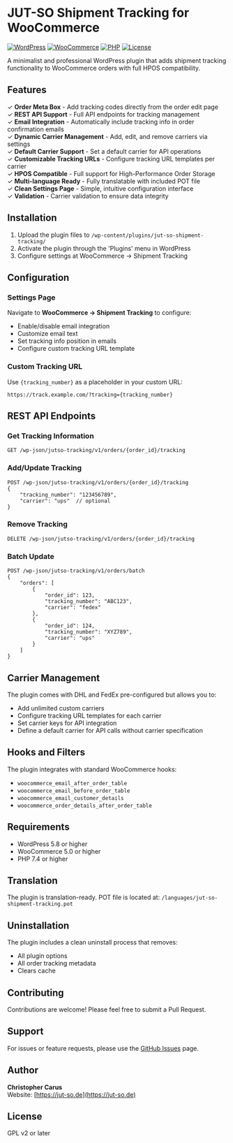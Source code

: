 # JUT-SO Shipment Tracking for WooCommerce

[![WordPress](https://img.shields.io/badge/WordPress-5.8%2B-blue)](https://wordpress.org/)
[![WooCommerce](https://img.shields.io/badge/WooCommerce-5.0%2B-purple)](https://woocommerce.com/)
[![PHP](https://img.shields.io/badge/PHP-7.4%2B-777BB4)](https://php.net/)
[![License](https://img.shields.io/badge/License-GPL%20v2-green)](https://www.gnu.org/licenses/gpl-2.0.html)

A minimalist and professional WordPress plugin that adds shipment tracking functionality to WooCommerce orders with full HPOS compatibility.

## Features

✓ **Order Meta Box** - Add tracking codes directly from the order edit page  
✓ **REST API Support** - Full API endpoints for tracking management  
✓ **Email Integration** - Automatically include tracking info in order confirmation emails  
✓ **Dynamic Carrier Management** - Add, edit, and remove carriers via settings  
✓ **Default Carrier Support** - Set a default carrier for API operations  
✓ **Customizable Tracking URLs** - Configure tracking URL templates per carrier  
✓ **HPOS Compatible** - Full support for High-Performance Order Storage  
✓ **Multi-language Ready** - Fully translatable with included POT file  
✓ **Clean Settings Page** - Simple, intuitive configuration interface  
✓ **Validation** - Carrier validation to ensure data integrity

## Installation

1. Upload the plugin files to `/wp-content/plugins/jut-so-shipment-tracking/`
2. Activate the plugin through the 'Plugins' menu in WordPress
3. Configure settings at WooCommerce → Shipment Tracking

## Configuration

### Settings Page
Navigate to **WooCommerce → Shipment Tracking** to configure:
- Enable/disable email integration
- Customize email text
- Set tracking info position in emails
- Configure custom tracking URL template

### Custom Tracking URL
Use `{tracking_number}` as a placeholder in your custom URL:
```
https://track.example.com/?tracking={tracking_number}
```

## REST API Endpoints

### Get Tracking Information
```
GET /wp-json/jutso-tracking/v1/orders/{order_id}/tracking
```

### Add/Update Tracking
```
POST /wp-json/jutso-tracking/v1/orders/{order_id}/tracking
{
    "tracking_number": "123456789",
    "carrier": "ups"  // optional
}
```

### Remove Tracking
```
DELETE /wp-json/jutso-tracking/v1/orders/{order_id}/tracking
```

### Batch Update
```
POST /wp-json/jutso-tracking/v1/orders/batch
{
    "orders": [
        {
            "order_id": 123,
            "tracking_number": "ABC123",
            "carrier": "fedex"
        },
        {
            "order_id": 124,
            "tracking_number": "XYZ789",
            "carrier": "ups"
        }
    ]
}
```

## Carrier Management

The plugin comes with DHL and FedEx pre-configured but allows you to:
- Add unlimited custom carriers
- Configure tracking URL templates for each carrier
- Set carrier keys for API integration
- Define a default carrier for API calls without carrier specification

## Hooks and Filters

The plugin integrates with standard WooCommerce hooks:
- `woocommerce_email_after_order_table`
- `woocommerce_email_before_order_table`
- `woocommerce_email_customer_details`
- `woocommerce_order_details_after_order_table`

## Requirements

- WordPress 5.8 or higher
- WooCommerce 5.0 or higher
- PHP 7.4 or higher

## Translation

The plugin is translation-ready. POT file is located at:
`/languages/jut-so-shipment-tracking.pot`

## Uninstallation

The plugin includes a clean uninstall process that removes:
- All plugin options
- All order tracking metadata
- Clears cache

## Contributing

Contributions are welcome! Please feel free to submit a Pull Request.

## Support

For issues or feature requests, please use the [GitHub Issues](https://github.com/jut-so-team/jut-so-shipment-tracking/issues) page.

## Author

**Christopher Carus**  
Website: [https://jut-so.de](https://jut-so.de)

## License

GPL v2 or later
